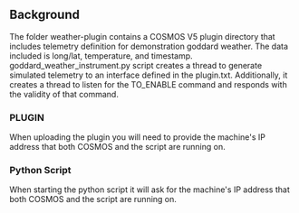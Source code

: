 ## Background

The folder weather-plugin contains a COSMOS V5 plugin directory that includes telemetry definition for demonstration goddard weather.
The data included is long/lat, temperature, and timestamp.
goddard_weather_instrument.py script creates a thread to generate simulated telemetry to an interface defined in the plugin.txt. 
Additionally, it creates a thread to listen for the TO_ENABLE command and responds with the validity of that command.

### PLUGIN
When uploading the plugin you will need to provide the machine's IP address that both COSMOS and the script are running on. 

### Python Script
When starting the python script it will ask for the machine's IP address that both COSMOS and the script are running on.